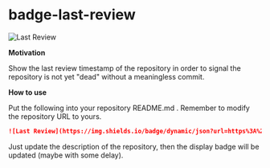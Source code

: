 # badge-last-review

![Last Review](https://img.shields.io/badge/dynamic/json?url=https%3A%2F%2Fapi.github.com%2Frepos%2Fwsine%2Fbadge-last-review&query=%24.updated_at&label=last%20review)

**Motivation**

Show the last review timestamp of the repository in order to signal the repository is not yet "dead" without a meaningless commit.

**How to use**

Put the following into your repository README.md . Remember to modify the repository URL to yours.

```markdown
![Last Review](https://img.shields.io/badge/dynamic/json?url=https%3A%2F%2Fapi.github.com%2Frepos%2F<user>%2F<repo>&query=%24.updated_at&label=last%20review)
```

Just update the description of the repository, then the display badge will be updated (maybe with some delay).
